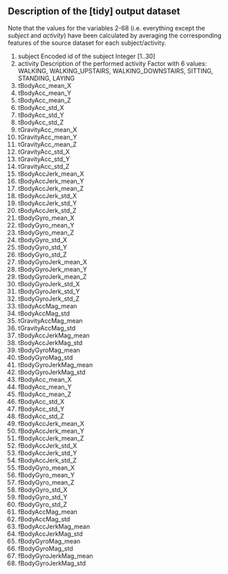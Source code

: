 ## Description of the [tidy] output dataset
Note that the values for the variables 2-68 (i.e. everything except the *subject* and *activity*) have been calculated by averaging the corresponding features of the source dataset for each subject/activity.

1. subject
  Encoded id of the subject
  Integer [1..30]
2. activity
  Description of the performed activity
  Factor with 6 values: WALKING, WALKING_UPSTAIRS, WALKING_DOWNSTAIRS, SITTING, STANDING, LAYING
3. tBodyAcc_mean_X
4. tBodyAcc_mean_Y
5. tBodyAcc_mean_Z
6. tBodyAcc_std_X
7. tBodyAcc_std_Y
8. tBodyAcc_std_Z
9. tGravityAcc_mean_X
10. tGravityAcc_mean_Y
11. tGravityAcc_mean_Z
12. tGravityAcc_std_X
13. tGravityAcc_std_Y
14. tGravityAcc_std_Z
15. tBodyAccJerk_mean_X
16. tBodyAccJerk_mean_Y
17. tBodyAccJerk_mean_Z
18. tBodyAccJerk_std_X
19. tBodyAccJerk_std_Y
20. tBodyAccJerk_std_Z
21. tBodyGyro_mean_X
22. tBodyGyro_mean_Y
23. tBodyGyro_mean_Z
24. tBodyGyro_std_X
25. tBodyGyro_std_Y
26. tBodyGyro_std_Z
27. tBodyGyroJerk_mean_X
28. tBodyGyroJerk_mean_Y
29. tBodyGyroJerk_mean_Z
30. tBodyGyroJerk_std_X
31. tBodyGyroJerk_std_Y
32. tBodyGyroJerk_std_Z
33. tBodyAccMag_mean
34. tBodyAccMag_std
35. tGravityAccMag_mean
36. tGravityAccMag_std
37. tBodyAccJerkMag_mean
38. tBodyAccJerkMag_std
39. tBodyGyroMag_mean
40. tBodyGyroMag_std
41. tBodyGyroJerkMag_mean
42. tBodyGyroJerkMag_std
43. fBodyAcc_mean_X
44. fBodyAcc_mean_Y
45. fBodyAcc_mean_Z
46. fBodyAcc_std_X
47. fBodyAcc_std_Y
48. fBodyAcc_std_Z
49. fBodyAccJerk_mean_X
50. fBodyAccJerk_mean_Y
51. fBodyAccJerk_mean_Z
52. fBodyAccJerk_std_X
53. fBodyAccJerk_std_Y
54. fBodyAccJerk_std_Z
55. fBodyGyro_mean_X
56. fBodyGyro_mean_Y
57. fBodyGyro_mean_Z
58. fBodyGyro_std_X
59. fBodyGyro_std_Y
60. fBodyGyro_std_Z
61. fBodyAccMag_mean
62. fBodyAccMag_std
63. fBodyAccJerkMag_mean
64. fBodyAccJerkMag_std
65. fBodyGyroMag_mean
66. fBodyGyroMag_std
67. fBodyGyroJerkMag_mean
68. fBodyGyroJerkMag_std
